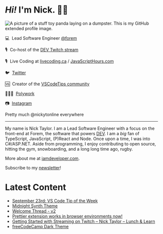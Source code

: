 # <em>Hi!</em> I'm Nick. 👋🏻

![A picture of a stuff toy panda laying on a dumpster. This is my GitHub extended profile image.](https://res.cloudinary.com/nickytonline/image/upload/w_1280,h_669,c_fill,q_auto,f_auto/w_860,c_fit,co_rgb:ffffff,g_south_west,x_30,y_280,l_text:roboto_64_bold:Not%20a%20real%20panda/w_860,c_fit,co_rgb:ffffff/social)


💻&nbsp;&nbsp;Lead Software Engineer [@forem](https://github.com/forem)

🎙&nbsp;&nbsp;Co-host of the [DEV Twitch stream](https://twitch.tv/thepracticaldev)

🎙️&nbsp;&nbsp;Live Coding at [livecoding.ca](https://livecoding.ca) / [JavaScriptHours.com](https://javascripthours.com)

🐦&nbsp;&nbsp;[Twitter](https://twitter.com/nickytonline)

🆚&nbsp;&nbsp;Creator of the [VSCodeTips community](https://community.vscodetips.com)

🤹🏻‍♂️&nbsp;&nbsp;[Polywork](https://timeline.iamdeveloper.com)

📷&nbsp;&nbsp;[Instagram](https://instagram.com/nickytonline)

Pretty much @nickytonline everywhere

<hr />

My name is Nick Taylor. I am a Lead Software Engineer with a focus on the front-end at Forem, the software that powers <a href="https://dev.to">DEV</a>. I am a <em>big</em> fan of TypeScript, JavaScript, (P)React and Node. Once upon a time, I was into C#/ASP.NET. Aside from programming, I enjoy contributing to open source, hitting the gym, snowboarding, and a long long time ago, rugby.

More about me at [iamdeveloper.com](https://iamdeveloper.com).

Subscribe to my [newsletter](https://www.iamdeveloper.com/posts/i-started-a-newsletter-3g8d)!

# Latest Content
<!-- BLOG-POST-LIST:START -->
- [September 23rd: VS Code Tip of the Week](https://community.vscodetips.com/nickytonline/september-23rd-vs-code-tip-of-the-week-55oo)
- [Midnight Synth Theme](https://community.vscodetips.com/nickytonline/midnight-synth-theme-17bm)
- [Welcome Thread - v2](https://community.vscodetips.com/nickytonline/welcome-thread-v2-6p2)
- [Prettier extension works in browser environments now!](https://community.vscodetips.com/nickytonline/prettier-extension-works-in-browser-environments-now-3jmk)
- [Getting Started with Streaming on Twitch – Nick Taylor – Lunch & Learn](https://www.youtube.com/watch?v=aDofyI6E2t4)
- [freeCodeCamp Dark Theme](https://community.vscodetips.com/nickytonline/freecodecamp-dark-theme-1k13)
<!-- BLOG-POST-LIST:END -->

